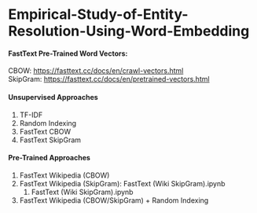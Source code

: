 # Empirical-Study-of-Entity-Resolution-Using-Word-Embedding


#### FastText Pre-Trained Word Vectors:
CBOW: https://fasttext.cc/docs/en/crawl-vectors.html  
SkipGram: https://fasttext.cc/docs/en/pretrained-vectors.html  


#### Unsupervised Approaches
1. TF-IDF
2. Random Indexing
3. FastText CBOW
4. FastText SkipGram

#### Pre-Trained Approaches
1. FastText Wikipedia (CBOW)
2. FastText Wikipedia (SkipGram): FastText (Wiki SkipGram).ipynb
    1. FastText (Wiki SkipGram).ipynb
3. FastText Wikipedia (CBOW/SkipGram) + Random Indexing

